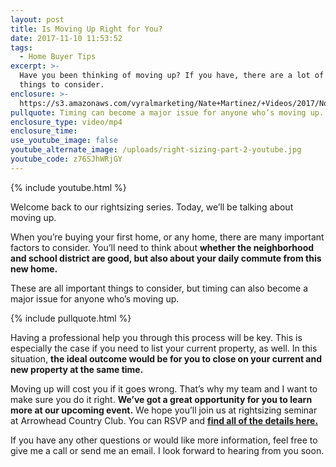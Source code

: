 ```yaml
---
layout: post
title: Is Moving Up Right for You?
date: 2017-11-10 11:53:52
tags:
  - Home Buyer Tips
excerpt: >-
  Have you been thinking of moving up? If you have, there are a lot of important
  things to consider.
enclosure: >-
  https://s3.amazonaws.com/vyralmarketing/Nate+Martinez/+Videos/2017/November/Phoenix+Real+Estate+Agent-+Is+Moving+Up+Right+for+You%253F.mp4
pullquote: Timing can become a major issue for anyone who’s moving up.
enclosure_type: video/mp4
enclosure_time:
use_youtube_image: false
youtube_alternate_image: /uploads/right-sizing-part-2-youtube.jpg
youtube_code: z76SJhWRjGY
---
```



{% include youtube.html %}

Welcome back to our rightsizing series. Today, we’ll be talking about moving up.

When you’re buying your first home, or any home, there are many important factors to consider. You’ll need to think about **whether the neighborhood and school district are good, but also about your daily commute from this new home.**

These are all important things to consider, but timing can also become a major issue for anyone who’s moving up.

{% include pullquote.html %}

Having a professional help you through this process will be key. This is especially the case if you need to list your current property, as well. In this situation, **the ideal outcome would be for you to close on your current and new property at the same time.**

Moving up will cost you if it goes wrong. That’s why my team and I want to make sure you do it right. **We’ve got a great opportunity for you to learn more at our upcoming event.** We hope you’ll join us at rightsizing seminar at Arrowhead Country Club. You can RSVP and [**find all of the details here.**](http://www.nateshomes.com/VIP-Seminar)

If you have any other questions or would like more information, feel free to give me a call or send me an email. I look forward to hearing from you soon.